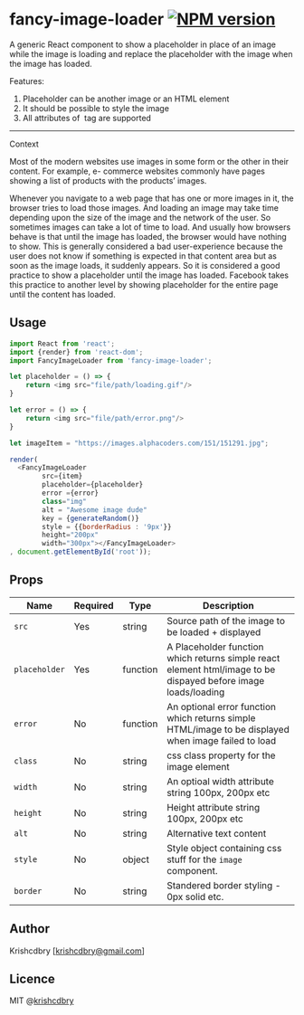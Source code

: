 # fancy-image-loader  [![NPM version](https://img.shields.io/npm/v/npm-text-parser.svg)](https://www.npmjs.com/package/npm-text-parser)
A generic React component to show a placeholder in place of an image while the image is loading
and replace the placeholder with the image when the image has loaded.

Features:
1. Placeholder can be another image or an HTML element
2. It should be possible to style the image
3. All attributes of <img> tag are supported

----------------------------------------------------------------------------------------------------

Context

Most of the modern websites use images in some form or the other in their content. For example, e-
commerce websites commonly have pages showing a list of products with the products’ images.

Whenever you navigate to a web page that has one or more images in it, the browser tries to load those
images. And loading an image may take time depending upon the size of the image and the network of the
user. So sometimes images can take a lot of time to load. And usually how browsers behave is that until
the image has loaded, the browser would have nothing to show.
This is generally considered a bad user-experience because the user does not know if something is
expected in that content area but as soon as the image loads, it suddenly appears. So it is considered a
good practice to show a placeholder until the image has loaded. Facebook takes this practice to another
level by showing placeholder for the entire page until the content has loaded.


Usage
-----

```javascript
import React from 'react';
import {render} from 'react-dom';
import FancyImageLoader from 'fancy-image-loader';

let placeholder = () => {
    return <img src="file/path/loading.gif"/>
}

let error = () => {
    return <img src="file/path/error.png"/>
}

let imageItem = "https://images.alphacoders.com/151/151291.jpg";

render(
  <FancyImageLoader 
        src={item}
        placeholder={placeholder}
        error ={error}
        class="img"
        alt = "Awesome image dude"
        key = {generateRandom()}
        style = {{borderRadius : '9px'}}
        height="200px"
        width="300px"></FancyImageLoader>
, document.getElementById('root'));

```


Props
-----

Name          | Required | Type     | Description |
--------------|----------|----------|--------------
`src`         | Yes      | string   | Source path of the image to be loaded + displayed   
`placeholder` | Yes      | function | A Placeholder function which returns simple react element html/image to be dispayed before image loads/loading
`error`       | No       | function | An optional error function which returns simple HTML/image to be displayed when image failed to load
`class`       | No       | string   | css class property for the image element
`width`       | No       | string   | An optioal width attribute string 100px, 200px etc
`height`      | No       | string   | Height attribute string 100px, 200px etc
`alt`         | No       | string   | Alternative text content
`style`       | No       | object   | Style object containing css stuff for the `image` component.
`border`      | No       | string   | Standered border styling - 0px solid etc.




## Author
Krishcdbry [krishcdbry@gmail.com]

## Licence
MIT @[krishcdbry](krishcdbry.com)
